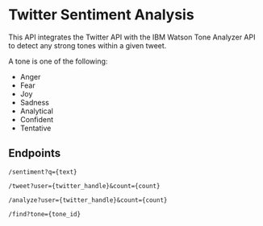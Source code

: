 # Twitter Sentiment Analysis

This API integrates the Twitter API with the IBM Watson Tone Analyzer API to detect any strong tones within
a given tweet.

A tone is one of the following:
* Anger
* Fear
* Joy
* Sadness
* Analytical
* Confident
* Tentative

## Endpoints

```
/sentiment?q={text}
```

```
/tweet?user={twitter_handle}&count={count}
```

```
/analyze?user={twitter_handle}&count={count}
```

```
/find?tone={tone_id}
```